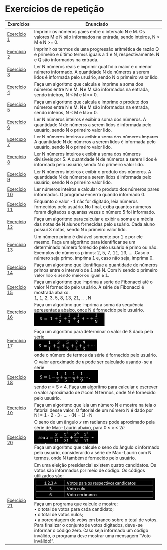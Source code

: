  # Exercícios de repetição
 
 Exercícios              | Enunciado
 ------------------------|----------------------------------------------------------------------------------------------------------------------------------------------------------------------------------------
 [Exercício 1](./01)     | Imprimir os números pares entre o intervalo N e M. Os valores M e N são informados na entrada, sendo inteiros, N < M e N >= 0.
 [Exercício 2](./02)     | Imprimir os termos de uma progressão aritmética de razão Q e primeiro e último termos iguais a 1 e N, respectivamente. N e Q são informados na entrada.
 [Exercício 3](./02)     | Ler N números reais e imprimir qual foi o maior e o menor número informado. A quantidade N de números a serem lidos é informada pelo usuário, sendo N o primeiro valor lido.
 [Exercício 4](./04)     | Faça um algoritmo que calcula e imprime a soma dos números entre N e M. N e M são informados na entrada, sendo inteiros, N < M e N >= 0.
 [Exercício 5](./05)     | Faça um algoritmo que calcula e imprime o produto dos números entre N e M. N e M são informados na entrada, sendo inteiros, N < M e N >= 0.
 [Exercício 6](./06)     | Ler N números inteiros e exibir a soma dos números. A quantidade N de números a serem lidos é informada pelo usuário, sendo N o primeiro valor lido.
 [Exercício 7](./07)     | Ler N números inteiros e exibir a soma dos números ímpares. A quantidade N de números a serem lidos é informada pelo usuário, sendo N o primeiro valor lido.
 [Exercício 8](./08)     | Ler N números inteiros e exibir a soma dos números divisíveis por 5. A quantidade N de números a serem lidos é informada pelo usuário, sendo N o primeiro valor lido.
 [Exercício 9](./09)     | Ler N números inteiros e exibir o produto dos números. A quantidade N de números a serem lidos é informada pelo usuário, sendo N o primeiro valor lido.
 [Exercício 10](./10)    | Ler números inteiros e calcular o produto dos números pares informados. O programa encerra quando informado 0.
 [Exercício 11](./11)    | Enquanto o valor -1 não for digitado, leia números fornecidos pelo usuário. No final, exiba quantos números foram digitados e quantas vezes o número 5 foi informado.
 [Exercício 12](./12)    | Faça um algoritmo para calcular e exibir a soma e a média das notas de N alunos fornecidas pelo usuário. Cada aluno possui 3 notas, sendo N o primeiro valor lido.
 [Exercício 13](./13)    | Um número primo é divisível somente por 1 e por ele mesmo. Faça um algoritmo para identificar se um determinado número fornecido pelo usuário é primo ou não. Exemplos de números primos: 2, 5, 7, 11, 13, … .Caso o número seja primo, imprima 1 e, caso não seja, imprima 0.
 [Exercício 14](./14)    | Faça um algoritmo que identifique a quantidade de números primos entre o intervalo de 1 até N. Com N sendo o primeiro valor lido e sendo maior ou igual a 1.
 [Exercício 15](./15)    | Faça um algoritmo que imprima a serie de Fibonacci até o valor N fornecido pelo usuário. A série de Fibonacci é mostrada abaixo.   <br/> 1, 1, 2, 3, 5, 8, 13, 21, ... , N
 [Exercício 16](./16)    | Faça um algoritmo que imprima a soma da sequência apresentada abaixo, onde N é fornecido pelo usuário. <br/> ![Imagem sequência](./img/sequenciaQ16.png)
 [Exercício 17](./17)    | Faça um algoritmo para determinar o valor de S dado pela série <br/> ![Imagem sequência](./img/sequenciaQ17.png) <br/> onde o número de termos da série é fornecido pelo usuário.
 [Exercício 18](./18)    | O valor aproximado de 𝜋 pode ser calculado usando-se a série <br/> ![Imagem sequência](./img/sequenciaQ18.png) <br/> sendo 𝜋 = S × 4. Faça um algoritmo para calcular e escrever o valor aproximado de 𝜋 com N termos, onde N é fornecido pelo usuário.
 [Exercício 19](./19)    | Faça um algoritmo que leia um número N e mostre na tela o fatorial desse valor. O fatorial de um número N é dado por <br/> N! = 1 ⋅ 2 ⋅ 3 ⋅ … ⋅ (N − 1) ⋅ N
 [Exercício 20](./20)    | O seno de um ângulo 𝑥 em radianos pode aproximado pela série de Mac-Laurin abaixo, para 0 ≤ 𝑥 ≤ 2𝜋 <br/> ![Imagem sequência](./img/sequenciaQ20.png) <br/> Faça um algoritmo que calcule o seno do ângulo x informado pelo usuário, considerando a série de Mac-Laurin com N termos, onde N também é fornecido pelo usuário.
 [Exercício 21](./21)    | Em uma eleição presidencial existem quatro candidatos. Os votos são informados por meio de código. Os códigos utilizados são:   <br/>   ![Imagem tabela](./img/tabelaQ21.png) <br/> Faça um programa que calcule e mostre:   <br/>   • o total de votos para cada candidato;   <br/>   • o total de votos nulos;   <br/>   • a porcentagem de votos em branco sobre o total de votos.    <br/>   Para finalizar o conjunto de votos digitados, deve-se informar o código zero. Caso seja informado um código inválido, o programa deve mostrar uma mensagem “Voto inválido!”.
       

